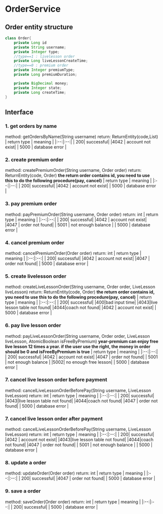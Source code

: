 # OrderService
## Order entity structure
```java
class Order{
    private Long id
    private String username;
    private Integer type;
    //type==1 : livelesson order
    private Long liveLessonCreateTime;
    //type==0 : premium order
    private Integer premiumType;
    private Long premiumDuration;

    private BigDecimal money;
    private Integer state;
    private Long createTime;
}
```
## Interface
### 1. get orders by name
method: getOrdersByName(String username)
return: ReturnEntity(code,List<Order>)
| return type | meaning |
|:--:|:--:|
| 200| successful|
|4042 | account not exist|
| 5000 | database error |

### 2. create premium order
method: createPremiumOrder(String username, Order order)
return: ReturnEntity(code, Order)
__the return order contains id, you need to use this to do the following procedure(pay, cancel)__
| return type | meaning |
|:--:|:--:|
| 200| successful|
|4042 | account not exist|
| 5000 | database error |

### 3. pay premium order
method: payPremiumOrder(String username, Order order)
return: int
| return type | meaning |
|:--:|:--:|
| 200| successful|
|4042 | account not exist|
|4047 | order not found|
| 5001 | not enough balance |
| 5000 | database error |

### 4. cancel premium order
method: cancelPremiumOrder(Order order)
return: int
| return type | meaning |
|:--:|:--:|
| 200| successful|
|4042 | account not exist|
|4047 | order not found|
| 5000 | database error |

### 5. create livelesson order
method: createLiveLessonOrder(String username, Order order, LiveLesson liveLesson)
return: ReturnEntity(code, Order)
__the return order contains id, you need to use this to do the following procedure(pay, cancel)__
| return type | meaning |
|:--:|:--:|
| 200| successful|
|400|bad input time|
|4043|live lesson table not found|
|4044|coach not found|
|4042 | account not exist|
| 5000 | database error |

### 6. pay live lesson order
method: payLiveLessonOrder(String username, Order order, LiveLesson liveLesson, AtomicBoolean isFreeByPremium)
__year-premium can enjoy free live lesson 12 times a year. if the user use the right, the money in order should be 0 and isFreeByPremium is true__
| return type | meaning |
|:--:|:--:|
| 200| successful|
|4042 | account not exist|
|4047 | order not found|
| 5001 | not enough balance |
|5002| no enough free lesson|
| 5000 | database error |

### 7. cancel live lesson order before payment
method: cancelLiveLessonOrderBeforePay(String username, LiveLesson liveLesson)
return: int
| return type | meaning |
|:--:|:--:|
| 200| successful|
|4043|live lesson table not found|
|4044|coach not found|
|4047 | order not found|
| 5000 | database error |

### 7. cancel live lesson order after payment
method: cancelLiveLessonOrderBeforePay(String username, LiveLesson liveLesson)
return: int
| return type | meaning |
|:--:|:--:|
| 200| successful|
|4042 | account not exist|
|4043|live lesson table not found|
|4044|coach not found|
|4047 | order not found|
| 5001 | not enough balance |
| 5000 | database error |

### 8. update a order
method: updateOrder(Order order)
return: int
| return type | meaning |
|:--:|:--:|
| 200| successful|
|4047 | order not found|
| 5000 | database error |

### 9. save a order
method: saveOrder(Order order)
return: int
| return type | meaning |
|:--:|:--:|
| 200| successful|
| 5000 | database error |
